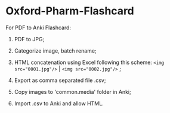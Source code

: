 # Oxford-Pharm-Flashcard

For PDF to Anki Flashcard:

1. PDF to JPG;

2. Categorize image, batch rename;

3. HTML concatenation using Excel following this scheme:
`<img src="0001.jpg"/>` | `<img src="0002.jpg"/>`
;

4. Export as comma separated file .csv;

5. Copy images to 'common.media' folder in Anki;

6. Import .csv to Anki and allow HTML.
